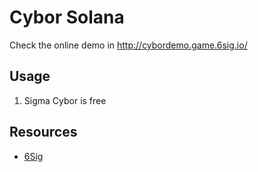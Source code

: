 # Cybor Solana

Check the online demo in http://cybordemo.game.6sig.io/

## Usage
1. Sigma Cybor is free

## Resources

- [6Sig](https://www.6sig.io)
